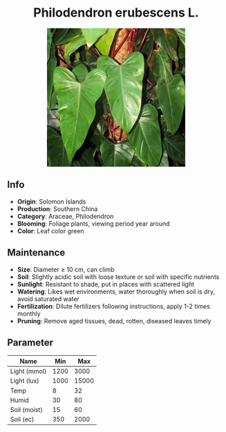 <h1 align='center'>Philodendron erubescens L.</h1>
<p align="center">
    <img 
        align='center'
        width='320'
        src="../images/philodendron erubescens l.png" 
        alt='Philodendron erubescens L.' />
</p>

## Info

 - **Origin**: Solomon Islands
 - **Production**: Southern China
 - **Category**: Araceae, Philodendron
 - **Blooming**: Foliage plants, viewing period year around
 - **Color**: Leaf color green

## Maintenance

 - **Size**: Diameter ≥ 10 cm, can climb
 - **Soil**: Slightly acidic soil with loose texture or soil with specific nutrients
 - **Sunlight**: Resistant to shade, put in places with scattered light
 - **Watering**: Likes wet environments, water thoroughly when soil is dry, avoid saturated water
 - **Fertilization**: Dilute fertilizers following instructions, apply 1-2 times monthly
 - **Pruning**: Remove aged tissues, dead, rotten, diseased leaves timely

## Parameter

| Name         | Min  | Max   |
|--------------|------|-------|
| Light (mmol) | 1200 | 3000  |
| Light (lux)  | 1000 | 15000 |
| Temp         | 8    | 32    |
| Humid        | 30   | 80    |
| Soil (moist) | 15   | 60    |
| Soil (ec)    | 350  | 2000  |